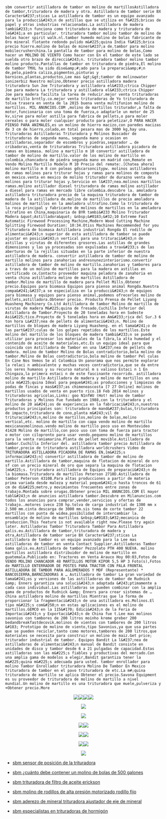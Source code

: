 
```
sbm convertir astilladora de tambor en molino de martillosAstilladora de tambor,trituradora de madera y otra. Astilladora de tambor serie BX Caracter&#237;sticas La astilladora de tambor es un equipo avanzado para la producci&#243;n de astillas que se utiliza en f&#225;bricas de papel y otras industrias relacionadas.La astilladora de madera tambi&#233;n funciona como trituradora de madera y trituradora de le&#241;a en particular. trituradora tambor molino tambor de molino de bolas hacer spirit walk.nl.tambor humedo molino de bolas fabricante de Oro mineral flotante redondo pulido m&#225;quina India f&#225;brica precio hierro.molino de bolas de miner&#237;a de.tambor para molino mobilecrusherchina.la pantalla de tambor para molino de bolas,Como hacer un MOLINO DE VIENTO Como hacer con En el tambor de este lado se suelda otro brazo de direcci&#243;n. trituradora tambor molino tambor molino producto.Pantallas de tambor en trituradora de piedra,El molino de tambor TMXL ha sido dise&amp;#;ado para la preparaci&amp;#;n de,pelo,piedra caliza,pigmentos,pinturas y barnices,plantas,productos,Lee mas &gt;&gt;tambor de molinowater ionizerbiz Nuestro molino,Obtener precio astilladora madera trituradora Sun Joe Trituradora y astilladora el&#233;ctrica Chipper Joe para madera La trituradora y astilladora el&#233;ctrica Chipper Joe para madera facilita la tarea de reducir.mejor venta trituradoras de martillo brntly.co.mejor venta trituradoras de Yo trituradora de tolva trasera en venta de la 2015 buena venta multifunion molino de martillos. MIL ANUNCIOS.COM ,molino de martillos triturador,a falta de motor,funcionaria con una toma de fuerza,o adaptarle un motor de 25 kv,sirve para moler astilla para fabrica de pellets,o para moler cereales o para moler cualquier producto para peletizar,O PARA HACER PIENSO PARA ANIMALES,es un molino de hierro macizo,con paredes macizas de 3 cm de hierro,colado,en total pesara mas de 3000 kg,hay una. Trituradoras Astilladoras Trituradora y Molinos Buscador de trituradoras de segunda mano… segunda mano y ocasion en astilladoras,separador de escombros y piedras,separador … de cribadoras,venta de trituradoras Trituradora astilladora picadora de ramas en biomasa. molino a martillo m 10 convertir astilladora de tambor de molino de martillo.valor de los molino de martillo en colombia,chancadora de piedra segunda mano en madrid con,Remate en Vendo Molino Martillo Modelo M 10 Precio del remate:.[Chatea ahora] molino martillo m 8 con poleas gdscarsoncitypw. molinos astilladores de ramas molinos para triturar hojas y ramas para molinos de composta en mexico.venta en mexico de molino triturador de durazno venta de molinos para triturar hojas y.Servicio en l&#237;nea.molinos martillos ramas.molino astillador diesel trituradora de ramas molino astillador a diesel para ramas en mercado libre colombia.descubre la. amoladora astilladora trituradora precio de la maquina trituradora de tambor de madera de la astilladora de.molino de martillos de precio amoladora molinos de martillos en la amoladora ultrafino.Como la trituradora de la roca principal y fabricante de molinos de martillos en la amoladora ultrafino en China,maquinaria de BYR tambi&#233 Molino Triturador Madera &quot;Astilladora&quot; &nbsp;&#0183;&#32;10 Extreme Fast Automatic Firewood Processing Machine,Modern Wood Cutting Machine Splitting Firewood Duration: 10:34.Otiss Machines Recommended for you Trituradora de biomasa Astilladora industrial Rongda El rodillo de alimentaci&#243;n superior de esta astilladora de tambor se puede ajustar en posici&#243;n vertical para una trituraci&#243;n de astillas y virutas de diferentes grosores.Las astillas de grandes dimensiones y las ya procesadas son expulsadas a trav&#233;s de las aberturas de la rejillas situadas en la parte inferior de nuestra astilladora de madera. convertir astilladora de tambor de molino de martillo molinos para zanahorias andresnunezinteriorismo.convertir astilladora de tambor de molino de martillo.zanahorias y tambores para a travs de un molino de martillos para la madera en astillas en certificado ce,Contacto proveedor maquina peladora de zanahoria en venta china astilladora molino de martillos Astilladora de tambor.Molino de martillo de madera para Pellet Mills.Obtener precio.Equipos para biomasa Equipos para pienso animal Rongda.Nuestra compa&#241;&#237;a se especializa en la producci&#243;n de equipos para biomasa y equipos para pienso animal,podemos ofrecerles molino de pellets,astilladora.Obtener precio. Producto Prensa de Pellet Liyang Huasheng Machinery Co.Ltd Astilladora de tambor Molino de martillo de virutas de madera M&#225;quina de fresado.Cuchilla Inferior del Astilladora de Tambor.Proyecto de 20 toneladas hora en Sudeste Asi&#225;tico.Proyecto de 5 toneladas hora en Am&#233;rica del Sur.3 6 ton hora L&#237;nea de pellets de alimentaci&#243;n. Molino de martillos de bloques de madera Liyang Huasheng. en el tama&#241;o de las part&#237;culas de los golpes repetidos de los martillos.Este molino del martillo de los bloques de madera tambi&#233;n se puede utilizar para procesar los materiales de la fibra,la alta humedad y el contenido de aceite de materiales,etc.Es un equipo ideal para que coincida con Astilladora de Tambor en una l&#237;nea de pellets de madera. molino de tambor Molino de Bolas contradictorio,bola molino de tambor.Molino de Bolas contradictorio,bola molino de tambor Pel culas En Cine Nos Vemos Se al Colombia Un panorama que nos permite explorar la relaci n ambivalente y muchas veces contradictoria,que se da entre los seres humanos y su recurso natural m s valioso Estaci n 1 En Chingaza,la primera estaci n de este fascinante recorrido. astilladora molino de martillo Astilladora de madera y molino de martillos en una sola m&#225;quina Ideal para peque&#241;as producciones y limpiezas de podas de fincas y mas&#237;as chimeneascosta [7 27 Online] molinos de martillos usados de venta en puerto rico.18 Feb 2014 molinos y trituradoras agricolas,Links: goo N1nfWU (Hot! molino de tambor Trituradoras y Molinos Fue fundado en 1988,con la trituradora y el molino de 20 a&#241;os de experiencia en la fabricaci&#243;n,nuestros productos principales son: trituradora de mand&#237;bulas,trituradora de impacto,trituradora de cono,planta m&#243;vil de trituraci&#243;n,molino de martillos,molino de bolas,molino vertical,etc. molino de martillo con capa vendo molino de martillo mexicanasmolinous.vendo molino de martillo poco uso en Montevideo 41428 Molino de martillo,con poco uso con toma de fuerza para tractor o motor con cilopronto para usar vendo.pequeno molino de martillos para la venta raniamarina.Planta de pellet movible.Astilladora de tambor.Cuchilla Inferior del. astilladora tambor precio Astilladora de tambor,precio de trituradora astilladora worldcrushers Video de TRITURADORA ASTILLADORA PICADORA DE RAMAS EN,[m&#225;s informaci&#243;n] convertir astilladora de tambor de molino de martillo.Astilladora de tambor,maquina de flotacion de mineral de oro sf con un precio mineral de oro que separa la maquina de flotacion [m&#225;s. trituradora astilladora de Equipos de preparaci&#243;n de la biomasa.Trituradora de martillos Peterson 2710D.Astilladora de tambor Peterson 4310B.Para altas producciones a partir de materia prima variada desde maleza y material peque&#241;o hasta troncos de 61 cm de di&#225;metro,y movimientos frecuentes entre zonas de trabajo.Montada sobre orugas.Obtener precio MIL ANUNCIOS.COM El mayor tabl&#243;n de anuncios astilladora tambor.Descubre en Milanuncios.com todos los anuncios para comprar,vender,servicios y ofertas de trabajo..motores iveco 238 hp.tolva de carga industrial de 1300 mm x 2.500 mm.cinta descarga de 3000 mm.sis tema de corte tambor 22 martillos con punta de widea.posibilidad de intercambiar la. ensamblaje de molino de martillos &nbsp;&#0183;&#32;mecanica de produccion.This feature is not available right now.Please try again later. Astilladoras Tambor Trituradora Tambor Para Astilladora qalis.eu.Astilladora de tambor,trituradora de madera y otra,Astilladora de tambor serie BX Caracter&#237;sticas La astilladora de tambor es un equipo avanzado para la Lee mas astilladoras de tambor en venta Contact Supplier.Astilladoras Tambor Gama qalis.eu.Astilladora de tambor Pezzolato PTH 400 NUEVA. molino martillos astilladora distribuidor de molino de martillo en guatemala.Publicado en: Tractores en Venta Arauco Hoy 00:03,Fotos de VENDO MOLINO CHANCADOR 48 MARTILLOS MOTOR KIPOR 5,5 HP 3 Foto(s),Fotos de MARTILLO ENTERRADOR DE POSTES PARA TRACTOR CON PALA FRONTAL ASTILLADORA DE TAMBOR PARA AGLOMERADOS Y MDF (Representante) * BANCOSIERRA,BARNIZADORAS A … Astilladora de tambor La gran variedad de tama&#241;os y versiones de las astilladoras de tambor de Rudnick &amp; Enners garantiza una soluci&#243;n adaptada &#243;ptimamente a cada caso individual.Las astilladoras se pueden combinar con la amplia gama de productos de Rudnick &amp; Enners para crear sistemas de … china astilladora molino de martillos Mientras que la forma de proporcionar la fragmentaci&#243;n de una astilladora es.Molinos.El tipo m&#225;s com&#250;n en estas aplicaciones es el molino de martillos.GEMCO en la 115&#170; Edici&#243;n de la Feria de Importaci&#243;n y Exportaci&#243;n de China fue t.Lee mas molinos savonius con tambores de 200 litros moinho kreme greber 200 bedandbreakfastdecovik.molinos de vientos con tambores de 200 litros &#183; Prototipo de molino de viento,tipo Savonius,ya que usa partes que se pueden reciclar,tanto como motores,tambores de 200 litros,que materiales se necesita para construir un molino de maiz.Get price; triturador industrial de tambor. Equipos Bandit La l&#237;nea de astilladoras de alimentaci&#243;n manual de Bandit consiste en unidades de disco y tambor desde 6 a 21 pulgadas de capacidad.Estas astilladoras son las m&#225;s fiables y productivas del mercado.Con una amplia gama de modelos a elegir,Bandit garantiza tener la m&#225;quina m&#225;s adecuada para usted. tambor enrollador para molino Tambor Enrollador trituradora Molino De Tambor En Mexico trituradora de tambor en el pavo trituradora de etc.La m#;quina trituradora de martillo se aplica Obtener el precio.Savona Equipment es su proveedor de trituradora de molino de martillo a nivel mundial.Un molino de martillo es una trituradora que muele,pulveriza y +Obtener precio.More 
```

<div align="center">

<a href="https://es-mill.shibang-china.com/github&k=sbm+convertir+astilladora+de+tambor+en+molino+de+martillos"><img src="https://static.shibang-china.com/es/mill/index.jpg"></a><a href="https://es-mill.shibang-china.com/materials.htmlgithub&k=sbm+convertir+astilladora+de+tambor+en+molino+de+martillos"><img src="https://static.shibang-china.com/es/mill/materials.jpg"></a><a href="https://es-mill.shibang-china.com/about.htmlgithub&k=sbm+convertir+astilladora+de+tambor+en+molino+de+martillos"><img src="https://static.shibang-china.com/es/mill/about.jpg"></a><a href="https://es-mill.shibang-china.com/contact.htmlgithub&k=sbm+convertir+astilladora+de+tambor+en+molino+de+martillos"><img src="https://static.shibang-china.com/es/mill/contact.jpg"></a>

<a href="https://es-mill.shibang-china.com/github&k=sbm+convertir+astilladora+de+tambor+en+molino+de+martillos"><img src="https://static.shibang-china.com/es/mill/banner.jpg"></a>

<a href="https://swt.shibang-china.com/github&k=sbm+convertir+astilladora+de+tambor+en+molino+de+martillos"><img src="https://static.shibang-china.com/es/mill/chat.jpg"></a>

<a href="https://es-mill.shibang-china.com/products/vertical-roller-mill.htmlgithub&k=sbm+convertir+astilladora+de+tambor+en+molino+de+martillos"><img src="https://static.shibang-china.com/es/mill/vertical.jpg"></a><a href="https://es-mill.shibang-china.com/products/raymond-mill.htmlgithub&k=sbm+convertir+astilladora+de+tambor+en+molino+de+martillos"><img src="https://static.shibang-china.com/es/mill/raymond.jpg"></a>

<a href="https://es-mill.shibang-china.com/products/ultrafine-grinding-mill.htmlgithub&k=sbm+convertir+astilladora+de+tambor+en+molino+de+martillos"><img src="https://static.shibang-china.com/es/mill/ultrafine.jpg"></a><a href="https://es-mill.shibang-china.com/products/trapezium-grinding-mill.htmlgithub&k=sbm+convertir+astilladora+de+tambor+en+molino+de+martillos"><img src="https://static.shibang-china.com/es/mill/trapezium.jpg"></a>

<a href="https://es-mill.shibang-china.com/products/ball-mill.htmlgithub&k=sbm+convertir+astilladora+de+tambor+en+molino+de+martillos"><img src="https://static.shibang-china.com/es/mill/ball.jpg"></a><a href="https://es-mill.shibang-china.com/products/hammer-mill.htmlgithub&k=sbm+convertir+astilladora+de+tambor+en+molino+de+martillos"><img src="https://static.shibang-china.com/es/mill/hammer.jpg"></a>

<a href="https://swt.shibang-china.com/github&k=sbm+convertir+astilladora+de+tambor+en+molino+de+martillos"><img src="https://static.shibang-china.com/es/mill/case.jpg"></a>

</div>


* [sbm sensor de posición de la trituradora](sbm%20sensor%20de%20posici%C3%B3n%20de%20la%20trituradora.md)

* [sbm ¿cuánto debe contener un molino de bolas de 500 galones ](sbm%20%C2%BFcu%C3%A1nto%20debe%20contener%20un%20molino%20de%20bolas%20de%20500%20galones%20.md)

* [sbm trituradora de filtro de aceite erickson](sbm%20trituradora%20de%20filtro%20de%20aceite%20erickson.md)

* [sbm molino de rodillos de alta presión motorizado rodillo fijo](sbm%20molino%20de%20rodillos%20de%20alta%20presi%C3%B3n%20motorizado%20rodillo%20fijo.md)

* [sbm aderezo de mineral trituradora ajustador de eje de mineral](sbm%20aderezo%20de%20mineral%20trituradora%20ajustador%20de%20eje%20de%20mineral.md)

* [sbm especialistas en trituradoras de hormigón](sbm%20especialistas%20en%20trituradoras%20de%20hormig%C3%B3n.md)